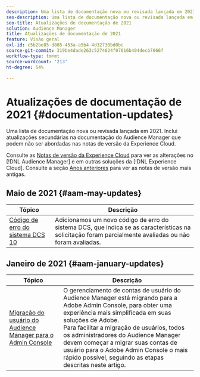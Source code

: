 ```yaml
---
description: Uma lista de documentação nova ou revisada lançada em 2021. Inclui atualizações secundárias na documentação do Audience Manager que podem não ser abordadas nas notas de versão da Experience Cloud.
seo-description: Uma lista de documentação nova ou revisada lançada em 2021. Inclui atualizações secundárias na documentação do Audience Manager que podem não ser abordadas nas notas de versão da Experience Cloud.
seo-title: Atualizações de documentação de 2021
solution: Audience Manager
title: Atualizações de documentação de 2021
feature: Visão geral
exl-id: c5b2be85-d805-453a-a5b4-4d32730bd0bc
source-git-commit: 319be4dade263c5274624f07616b404decb7066f
workflow-type: tm+mt
source-wordcount: '213'
ht-degree: 54%

---
```


# Atualizações de documentação de 2021 {#documentation-updates}

Uma lista de documentação nova ou revisada lançada em 2021. Inclui atualizações secundárias na documentação do Audience Manager que podem não ser abordadas nas notas de versão da Experience Cloud.

Consulte as [Notas de versão da Experience Cloud](https://experienceleague.adobe.com/docs/release-notes/experience-cloud/current.html) para ver as alterações no [!DNL Audience Manager] e em outras soluções da [!DNL Experience Cloud]. Consulte a seção [Anos anteriores](../docs-updates/docs-2020.md) para ver as notas de versão mais antigas.

## Maio de 2021 {#aam-may-updates}

| Tópico | Descrição |
|--- |----|
| [Código de erro do sistema DCS 10](../api/dcs-intro/dcs-api-reference/dcs-error-codes.md) | Adicionamos um novo código de erro do sistema DCS, que indica se as características na solicitação foram parcialmente avaliadas ou não foram avaliadas. |

## Janeiro de 2021 {#aam-january-updates}

| Tópico | Descrição |
|--- |----|
| [Migração do usuário do Audience Manager para o Admin Console](/help/using/features/administration/admin-console-migration.md) | O gerenciamento de contas de usuário do Audience Manager está migrando para a Adobe Admin Console, para obter uma experiência mais simplificada em suas soluções de Adobe. <br> Para facilitar a migração de usuários, todos os administradores do Audience Manager devem começar a migrar suas contas de usuário para o Adobe Admin Console o mais rápido possível, seguindo as etapas descritas neste artigo. |
